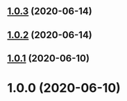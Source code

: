 ## [1.0.3](https://github.com/pascaliske/npm-package/compare/v1.0.2...v1.0.3) (2020-06-14)



## [1.0.2](https://github.com/pascaliske/npm-package/compare/v1.0.1...v1.0.2) (2020-06-14)



## [1.0.1](https://github.com/pascaliske/npm-package/compare/v1.0.0...v1.0.1) (2020-06-10)



# 1.0.0 (2020-06-10)



